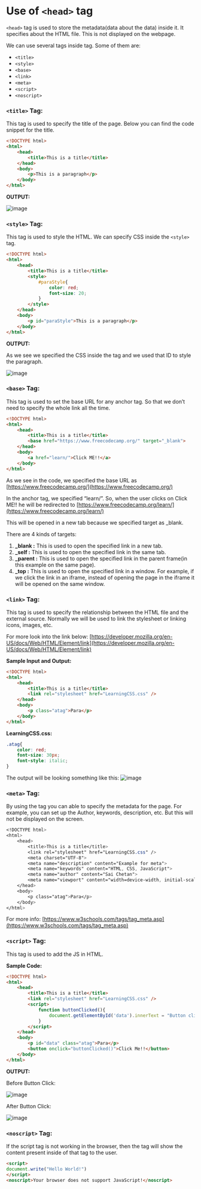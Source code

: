 # Use of `<head>` tag

`<head>` tag is used to store the metadata(data about the data) inside it. It specifies about the HTML file. This is not displayed on the webpage.

We can use several tags inside <head> tag. Some of them are:

- `<title>`
- `<style>`
- `<base>`
- `<link>`
- `<meta>`
- `<script>`
- `<noscript>`

### `<title>` Tag:

This tag is used to specify the title of the page. Below you can find the code snippet for the title.

```html
<!DOCTYPE html>
<html>
    <head>
        <title>This is a title</title>
    </head>
    <body>
        <p>This is a paragraph</p>
    </body>
</html>
```

**OUTPUT:**

![image](https://user-images.githubusercontent.com/52970245/230412366-d96447fc-3486-48db-b8cf-6052c3d24656.png)

### `<style>` Tag:

This tag is used to style the HTML. We can specify CSS inside the `<style>` tag.

```html
<!DOCTYPE html>
<html>
    <head>
        <title>This is a title</title>
        <style>
            #paraStyle{
                color: red;
                font-size: 20;
            }
        </style>
    </head>
    <body>
        <p id="paraStyle">This is a paragraph</p>
    </body>
</html>
```

**OUTPUT:**

As we see we specified the CSS inside the tag and we used that ID to style the paragraph.

![image](https://user-images.githubusercontent.com/52970245/230412517-b4da0698-c153-40e5-9486-babf6091c0b5.png)

### `<base>` Tag:

This tag is used to set the base URL for any anchor tag. So that we don’t need to specify the whole link all the time.

```html
<!DOCTYPE html>
<html>
    <head>
        <title>This is a title</title>
        <base href="https://www.freecodecamp.org/" target="_blank">
    </head>
    <body>
        <a href="learn/">Click ME!!</a>
    </body>
</html>
```

As we see in the code, we specified the base URL as [https://www.freecodecamp.org/](https://www.freecodecamp.org/) 

In the anchor tag, we specified “learn/”. So, when the user clicks on Click ME!! he will be redirected to [https://www.freecodecamp.org/learn/](https://www.freecodecamp.org/learn/) 

This will be opened in a new tab because we specified target as _blank.

There are 4 kinds of targets:

1. **_blank :** This is used to open the specified link in a new tab.
2. **_self :** This is used to open the specified link in the same tab.
3. **_parent :** This is used to open the specified link in the parent frame(in this example on the same page).
4. **_top :** This is used to open the specified link in a window. For example, if we click the link in an iframe, instead of opening the page in the iframe it will be opened on the same window.

### `<link>` Tag:

This tag is used to specify the relationship between the HTML file and the external source.
Normally we will be used to link the stylesheet or linking icons, images, etc.

For more look into the link below: [https://developer.mozilla.org/en-US/docs/Web/HTML/Element/link](https://developer.mozilla.org/en-US/docs/Web/HTML/Element/link)

**Sample Input and Output:**

```html
<!DOCTYPE html>
<html>
    <head>
        <title>This is a title</title>
        <link rel="stylesheet" href="LearningCSS.css" />
    </head>
    <body>
        <p class="atag">Para</p>
    </body>
</html>
```

**LearningCSS.css:**

```css
.atag{
    color: red;
    font-size: 30px;
    font-style: italic;
}
```

The output will be looking something like this:
![image](https://user-images.githubusercontent.com/52970245/230413180-b60740ce-d8e5-4629-80ef-c0e1432daddd.png)

### `<meta>` Tag:

By using the <meta> tag you can able to specify the metadata for the page. For example, you can set up the Author, keywords, description, etc. But this will not be displayed on the screen.

```css
<!DOCTYPE html>
<html>
    <head>
        <title>This is a title</title>
        <link rel="stylesheet" href="LearningCSS.css" />
        <meta charset="UTF-8">
        <meta name="description" content="Example for meta">
        <meta name="keywords" content="HTML, CSS, JavaScript">
        <meta name="author" content="Sai Chetan">
        <meta name="viewport" content="width=device-width, initial-scale=1.0">
    </head>
    <body>
        <p class="atag">Para</p>
    </body>
</html>
```

For more info: [https://www.w3schools.com/tags/tag_meta.asp](https://www.w3schools.com/tags/tag_meta.asp)

### `<script>` Tag:

This tag is used to add the JS in HTML.

**Sample Code:**

```html
<!DOCTYPE html>
<html>
    <head>
        <title>This is a title</title>
        <link rel="stylesheet" href="LearningCSS.css" />
        <script>
            function buttonClicked(){
                document.getElementById('data').innerText = "Button clicked";
            }
        </script>
    </head>
    <body>
        <p id="data" class="atag">Para</p>
        <button onclick="buttonClicked()">Click Me!!</button>
    </body>
</html>
```

**OUTPUT:**

Before Button Click:

![image](https://user-images.githubusercontent.com/52970245/230413550-af97cd0f-b529-4e57-9d8c-19c00d211735.png)

After Button Click:

![image](https://user-images.githubusercontent.com/52970245/230413635-432500df-7576-49d7-bca6-8c0ee3900146.png)

### `<noscript>` Tag:

If the script tag is not working in the browser, then the <noscript> tag will show the content present inside of that tag to the user.

```html
<script>
document.write("Hello World!")
</script>
<noscript>Your browser does not support JavaScript!</noscript>
```
